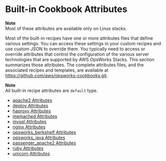 # Built\-in Cookbook Attributes<a name="attributes-recipes"></a>

**Note**  
Most of these attributes are available only on Linux stacks\.

Most of the built\-in recipes have one or more attributes files that define various settings\. You can access these settings in your custom recipes and use custom JSON to override them\. You typically need to access or override attributes that control the configuration of the various server technologies that are supported by AWS OpsWorks Stacks\. This section summarizes those attributes\. The complete attributes files, and the associated recipes and templates, are available at [https://github\.com/aws/opsworks\-cookbooks\.git](https://github.com/aws/opsworks-cookbooks.git)\.

**Note**  
All built\-in recipe attributes are `default` type\.


+ [apache2 Attributes](attributes-recipes-apache.md)
+ [deploy Attributes](attributes-recipes-deploy.md)
+ [haproxy Attributes](attributes-recipes-haproxy.md)
+ [memached Attributes](attributes-recipes-mem.md)
+ [mysql Attributes](attributes-recipes-mysql.md)
+ [nginx Attributes](attributes-recipes-nginx.md)
+ [opsworks\_berkshelf Attributes](attributes-recipes-berkshelf.md)
+ [opsworks\_java Attributes](attributes-recipes-java.md)
+ [passenger\_apache2 Attributes](attributes-recipes-passenger.md)
+ [ruby Attributes](attributes-recipes-ruby.md)
+ [unicorn Attributes](attributes-recipes-unicorn.md)